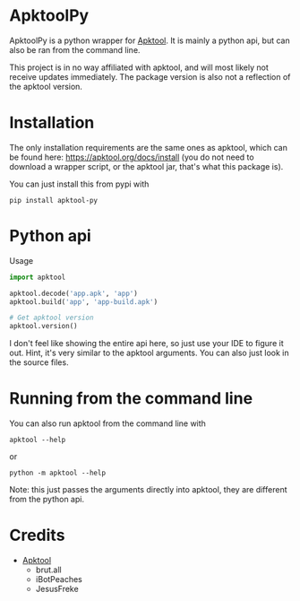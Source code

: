 # ApktoolPy

ApktoolPy is a python wrapper for [Apktool](https://apktool.org/). It is mainly a python api, but can also be ran from the command line.

This project is in no way affiliated with apktool, and will most likely not receive updates immediately. The package version is also not a reflection of the apktool version.

# Installation

The only installation requirements are the same ones as apktool, which can be found here: https://apktool.org/docs/install (you do not need to download a wrapper script, or the apktool jar, that's what this package is).

You can just install this from pypi with

```
pip install apktool-py
```

# Python api

Usage

```python
import apktool

apktool.decode('app.apk', 'app')
apktool.build('app', 'app-build.apk')

# Get apktool version
apktool.version()
```

I don't feel like showing the entire api here, so just use your IDE to figure it out. Hint, it's very similar to the apktool arguments. You can also just look in the source files.

# Running from the command line

You can also run apktool from the command line with

```
apktool --help
```

or

```
python -m apktool --help
```

Note: this just passes the arguments directly into apktool, they are different from the python api.

# Credits
- [Apktool](https://apktool.org/)
  - brut.all
  - iBotPeaches
  - JesusFreke
